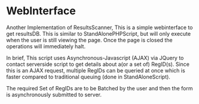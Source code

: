 # WebInterface

Another Implementation of ResultsScanner, This is a simple webinterface to get resultsDB. This is similar to StandAlonePHPScript, 
but will only execute when the user is still viewing the page. Once the page is closed the operations will immediately halt. 

In brief, This script uses Asynchronous-Javascript (AJAX) via JQuery to contact serverside script to get details about a(or a set of) RegID(s).
Since this is an AJAX request, multiple RegIDs can be queried at once which is faster compared to traditional queuing (done in StandAloneScript).

The required Set of RegIDs are to be Batched by the user and then the form is asynchronously submitted to server.
